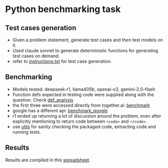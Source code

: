 # Python benchmarking task

## Test cases generation
- Given a problem statement, generate test cases and then test models on it.
- Used claude sonnet to generate deterministic functions for generating test cases on demand.
- refer to [instructions.txt](instructions.txt) for test case generation.

## Benchmarking
- Models tested: deepseek-r1, llama405b, openai-o3, gemini-2.0-flash
- Function defs expected in testing code were supplied along with the question. Check [def_analysis](def_analysis.py)
- the first three were accessed directly from together.ai: [benchmark](benchmark.py)
- google has a different api: [benchmark_google](benchmark_google.py)
- r1 ended up returning a lot of discussion around the problem, even after explicitly mentioning to return code between `<code>` and `</code>`.
- use [utils](utils.py) for sanity checking the packaged code, extracting code and running tests.

## Results
Results are compiled in this [spreadsheet](https://docs.google.com/spreadsheets/d/1juERsHvCsjG1WwbmINwIBRjMgyenjj_b2BqlzRarhIU/edit?usp=sharing).